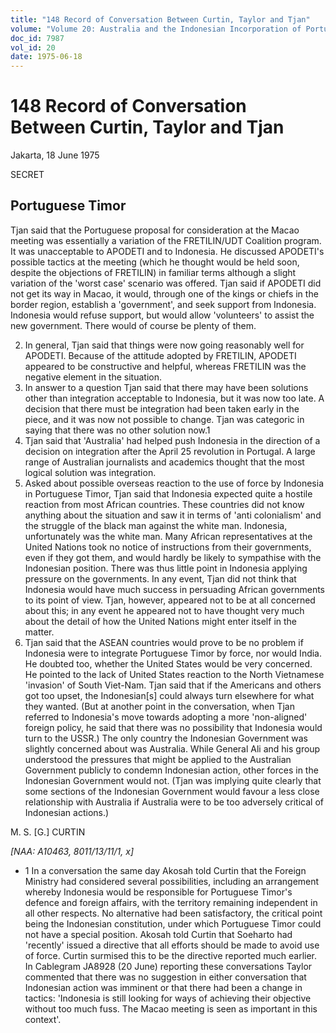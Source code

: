 ```yaml
---
title: "148 Record of Conversation Between Curtin, Taylor and Tjan"
volume: "Volume 20: Australia and the Indonesian Incorporation of Portuguese Timor, 1974-1976"
doc_id: 7987
vol_id: 20
date: 1975-06-18
---
```


# 148 Record of Conversation Between Curtin, Taylor and Tjan

Jakarta, 18 June 1975

SECRET

## Portuguese Timor

Tjan said that the Portuguese proposal for consideration at the Macao meeting was essentially a variation of the FRETILIN/UDT Coalition program. It was unacceptable to APODETI and to Indonesia. He discussed APODETI's possible tactics at the meeting (which he thought would be held soon, despite the objections of FRETILIN) in familiar terms although a slight variation of the 'worst case' scenario was offered. Tjan said if APODETI did not get its way in Macao, it would, through one of the kings or chiefs in the border region, establish a 'government', and seek support from Indonesia. Indonesia would refuse support, but would allow 'volunteers' to assist the new government. There would of course be plenty of them.

  2. In general, Tjan said that things were now going reasonably well for APODETI. Because of the attitude adopted by FRETILIN, APODETI appeared to be constructive and helpful, whereas FRETILIN was the negative element in the situation.
  3. In answer to a question Tjan said that there may have been solutions other than integration acceptable to Indonesia, but it was now too late. A decision that there must be integration had been taken early in the piece, and it was now not possible to change. Tjan was categoric in saying that there was no other solution now.1
  4. Tjan said that 'Australia' had helped push Indonesia in the direction of a decision on integration after the April 25 revolution in Portugal. A large range of Australian journalists and academics thought that the most logical solution was integration.
  5. Asked about possible overseas reaction to the use of force by Indonesia in Portuguese Timor, Tjan said that Indonesia expected quite a hostile reaction from most African countries. These countries did not know anything about the situation and saw it in terms of 'anti­ colonialism' and the struggle of the black man against the white man. Indonesia, unfortunately was the white man. Many African representatives at the United Nations took no notice of instructions from their governments, even if they got them, and would hardly be likely to sympathise with the Indonesian position. There was thus little point in Indonesia applying pressure on the governments. In any event, Tjan did not think that Indonesia would have much success in persuading African governments to its point of view. Tjan, however, appeared not to be at all concerned about this; in any event he appeared not to have thought very much about the detail of how the United Nations might enter itself in the matter.
  6. Tjan said that the ASEAN countries would prove to be no problem if Indonesia were to integrate Portuguese Timor by force, nor would India. He doubted too, whether the United States would be very concerned. He pointed to the lack of United States reaction to the North Vietnamese 'invasion' of South Viet-Nam. Tjan said that if the Americans and others got too upset, the Indonesian[s] could always turn elsewhere for what they wanted. (But at another point in the conversation, when Tjan referred to Indonesia's move towards adopting a more 'non-aligned' foreign policy, he said that there was no possibility that Indonesia would turn to the USSR.) The only country the Indonesian Government was slightly concerned about was Australia. While General Ali and his group understood the pressures that might be applied to the Australian Government publicly to condemn Indonesian action, other forces in the Indonesian Government would not. (Tjan was implying quite clearly that some sections of the Indonesian Government would favour a less close relationship with Australia if Australia were to be too adversely critical of Indonesian actions.)



M. S. [G.] CURTIN

_[NAA: A10463, 8011/13/11/1, x]_

  * 1 In a conversation the same day Akosah told Curtin that the Foreign Ministry had considered several possibilities, including an arrangement whereby Indonesia would be responsible for Portuguese Timor's defence and foreign affairs, with the territory remaining independent in all other respects. No alternative had been satisfactory, the critical point being the Indonesian constitution, under which Portuguese Timor could not have a special position. Akosah told Curtin that Soeharto had 'recently' issued a directive that all efforts should be made to avoid use of force. Curtin surmised this to be the directive reported much earlier. In Cablegram JA8928 (20 June) reporting these conversations Taylor commented that there was no suggestion in either conversation that Indonesian action was imminent or that there had been a change in tactics: 'Indonesia is still looking for ways of achieving their objective without too much fuss. The Macao meeting is seen as important in this context'.


